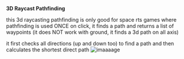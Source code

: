 **3D Raycast Pathfinding**

this 3d raycasting pathfinding is only good for space rts games where pathfinding is used ONCE on click, it finds a path and returns a list of waypoints (it does NOT work with ground, it finds a 3d path on all axis)

it first checks all directions (up and down too) to find a path and then calculates the shortest direct path
![imaaaage](https://github.com/user-attachments/assets/875d1770-815b-4b44-b9e0-fd16aaa9f865)

